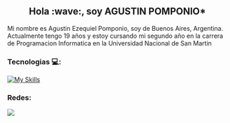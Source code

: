 <h2 align="center">Hola :wave:, soy AGUSTIN POMPONIO*</h2>


<p>Mi nombre es Agustin Ezequiel Pomponio, soy de Buenos Aires, Argentina. Actualmente tengo 19 años y estoy cursando mi segundo año en la carrera de Programacion Informatica en la Universidad Nacional de San Martin</p>

### Tecnologias :computer::    
[![My Skills](https://skillicons.dev/icons?i=html,css,js,c,cpp,py,arduino,git,github,vscode,linux,windows,ps)](https://skillicons.dev)


### Redes: 
[![](https://skillicons.dev/icons?i=discord,twitter,instagram,linkedin)](https://skillicons.dev)